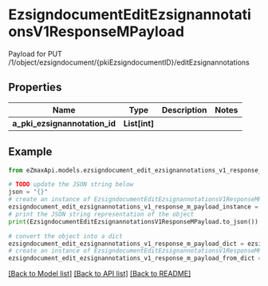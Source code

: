 # EzsigndocumentEditEzsignannotationsV1ResponseMPayload

Payload for PUT /1/object/ezsigndocument/{pkiEzsigndocumentID}/editEzsignannotations

## Properties

Name | Type | Description | Notes
------------ | ------------- | ------------- | -------------
**a_pki_ezsignannotation_id** | **List[int]** |  | 

## Example

```python
from eZmaxApi.models.ezsigndocument_edit_ezsignannotations_v1_response_m_payload import EzsigndocumentEditEzsignannotationsV1ResponseMPayload

# TODO update the JSON string below
json = "{}"
# create an instance of EzsigndocumentEditEzsignannotationsV1ResponseMPayload from a JSON string
ezsigndocument_edit_ezsignannotations_v1_response_m_payload_instance = EzsigndocumentEditEzsignannotationsV1ResponseMPayload.from_json(json)
# print the JSON string representation of the object
print(EzsigndocumentEditEzsignannotationsV1ResponseMPayload.to_json())

# convert the object into a dict
ezsigndocument_edit_ezsignannotations_v1_response_m_payload_dict = ezsigndocument_edit_ezsignannotations_v1_response_m_payload_instance.to_dict()
# create an instance of EzsigndocumentEditEzsignannotationsV1ResponseMPayload from a dict
ezsigndocument_edit_ezsignannotations_v1_response_m_payload_from_dict = EzsigndocumentEditEzsignannotationsV1ResponseMPayload.from_dict(ezsigndocument_edit_ezsignannotations_v1_response_m_payload_dict)
```
[[Back to Model list]](../README.md#documentation-for-models) [[Back to API list]](../README.md#documentation-for-api-endpoints) [[Back to README]](../README.md)


